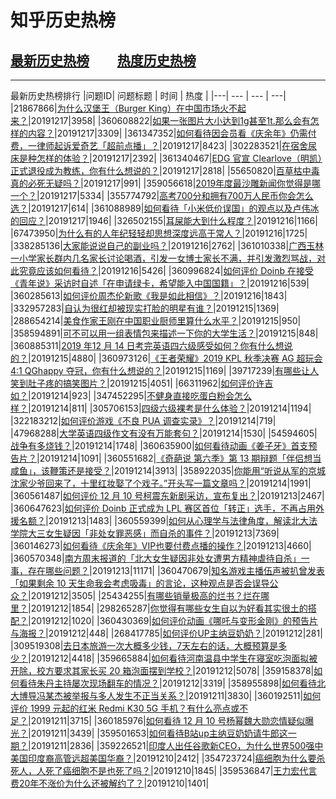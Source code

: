 # 知乎历史热榜
## [最新历史热榜](https://zhihuhot.github.io/latest.html) &nbsp; &nbsp; &nbsp;&nbsp;&nbsp;&nbsp;[热度历史热榜](https://zhihuhot.github.io/rank.html)
___
最新历史热榜排行
|问题ID| 问题标题 | 时间 | 热度 | 
|---| --- | --- | ---|
|21867866|[为什么汉堡王（Burger King）在中国市场火不起来？](https://zhihu.com/question/21867866)|20191217|3958|
|360608822|[如果一张图片大小达到1g甚至1t.那么会有怎样的内容？](https://zhihu.com/question/360608822)|20191217|3309|
|361347352|[如何看待因会员看《庆余年》仍需付费，一律师起诉爱奇艺「超前点播」？](https://zhihu.com/question/361347352)|20191217|8423|
|302283521|[在宿舍尿床是种怎样的体验？](https://zhihu.com/question/302283521)|20191217|2392|
|361340467|[EDG 官宣 Clearlove（明凯）正式退役成为教练，你有什么想说的？](https://zhihu.com/question/361340467)|20191217|2818|
|55650820|[百草枯中毒真的必死无疑吗？](https://zhihu.com/question/55650820)|20191217|991|
|359056618|[2019年度最沙雕新闻你觉得是哪一个？](https://zhihu.com/question/359056618)|20191217|5334|
|355774792|[高考700分和拥有700万人民币你会怎么选？](https://zhihu.com/question/355774792)|20191217|614|
|361088989|[如何看待「小米低价误国」的观点以及卢伟冰的回应？](https://zhihu.com/question/361088989)|20191217|1946|
|326502155|[耳屎能大到什么程度？](https://zhihu.com/question/326502155)|20191216|1166|
|67473950|[为什么有的人年纪轻轻却思想深度远高于常人？](https://zhihu.com/question/67473950)|20191216|1725|
|338285136|[大家能说说自己的副业吗？](https://zhihu.com/question/338285136)|20191216|2762|
|361010338|[广西玉林一小学家长群内几名家长讨论喝酒，引发一女博士家长不满，并引发激烈骂战，对此究竟应该如何看待？](https://zhihu.com/question/361010338)|20191216|5426|
|360996824|[如何评价 Doinb 在接受《青年说》采访时自述「在申请绿卡，希望能入中国国籍」？](https://zhihu.com/question/360996824)|20191216|539|
|360285613|[如何评价周杰伦新歌《我是如此相信》？](https://zhihu.com/question/360285613)|20191216|1843|
|332957283|[自认为很红却被现实打脸的明星有谁？](https://zhihu.com/question/332957283)|20191215|1369|
|288654214|[美食作家王刚在中国职业厨师里算什么水平？](https://zhihu.com/question/288654214)|20191215|950|
|358594891|[可不可以用一组表情包来描述一下你的大学生活？](https://zhihu.com/question/358594891)|20191215|848|
|360885311|[2019 年12 月 14 日考完英语四六级感受如何？你有什么想说的？](https://zhihu.com/question/360885311)|20191215|4880|
|360973126|[《王者荣耀》2019 KPL 秋季决赛 AG 超玩会 4:1 QGhappy 夺冠，你有什么想说的？](https://zhihu.com/question/360973126)|20191215|1169|
|39717239|[有哪些让人笑到肚子疼的搞笑图片？](https://zhihu.com/question/39717239)|20191215|4051|
|66311962|[如何评价许吉如？](https://zhihu.com/question/66311962)|20191214|923|
|347452295|[不健身直接吃蛋白粉会怎么样？](https://zhihu.com/question/347452295)|20191214|811|
|305706153|[四级六级裸考是什么体验？](https://zhihu.com/question/305706153)|20191214|1194|
|322183212|[如何评价游戏《不良 PUA 调查实录》？](https://zhihu.com/question/322183212)|20191214|719|
|47968288|[大学英语四级作文有没有万能套句？](https://zhihu.com/question/47968288)|20191214|1530|
|54594605|[战争有多烧钱？](https://zhihu.com/question/54594605)|20191214|1748|
|360635900|[如何看待动画《姜子牙》首支预告片？](https://zhihu.com/question/360635900)|20191214|1091|
|360551682|[《奇葩说 第六季》第 13 期辩题「伴侣想当咸鱼」，该鞭策还是接受？](https://zhihu.com/question/360551682)|20191214|3913|
|358922035|[你能用“听说从军的京城沈家少爷回来了，十里红妆娶了个戏子。”开头写一篇文章吗？](https://zhihu.com/question/358922035)|20191214|1991|
|360561487|[如何评价 12 月 10 号柯震东新剧采访，宣布复出？](https://zhihu.com/question/360561487)|20191213|2467|
|360647623|[如何评价 Doinb 正式成为 LPL 赛区首位「转正」选手，不再占用外援名额？](https://zhihu.com/question/360647623)|20191213|1483|
|360559399|[如何从心理学与法律角度，解读北大法学院大三女生疑因「非处女罪恶感」而自杀的事件？](https://zhihu.com/question/360559399)|20191213|7369|
|360146273|[如何看待《庆余年》VIP也要付费点播的操作？](https://zhihu.com/question/360146273)|20191213|4660|
|360570348|[南方周末报道的「北大女生疑因非处女遭男方精神虐待自杀」一事，存在哪些问题？](https://zhihu.com/question/360570348)|20191213|11171|
|360470679|[知名游戏主播伍声被扒曾发表「如果剩余 10 天生命我会考虑吸毒」的言论，这种观点是否会误导公众？](https://zhihu.com/question/360470679)|20191212|3505|
|25434255|[有哪些销量极高的烂书？烂在哪里？](https://zhihu.com/question/25434255)|20191212|1854|
|298265287|[你觉得有哪些女生自以为好看其实很土的搭配？](https://zhihu.com/question/298265287)|20191212|1020|
|360430369|[如何评价动画《哪吒与变形金刚》的预告片与海报？](https://zhihu.com/question/360430369)|20191212|448|
|268417785|[如何评价UP主纳豆奶奶？](https://zhihu.com/question/268417785)|20191212|281|
|309519308|[去日本旅游一次大概多少钱，7天左右的话，大概预算是多少？](https://zhihu.com/question/309519308)|20191212|4418|
|359665884|[如何看待河南温县中学生在寝室吃泡面拟被开除，校方要求其家长买 20 箱泡面摆到学校？](https://zhihu.com/question/359665884)|20191212|5078|
|359158378|[如何看待朱丹主持屡次现场翻车的情况？](https://zhihu.com/question/359158378)|20191212|3319|
|358955898|[如何看待北大博导冯某杰被举报与多人发生不正当关系？](https://zhihu.com/question/358955898)|20191211|3830|
|360192511|[如何评价 1999 元起的红米 Redmi K30 5G 手机？有什么亮点或不足？](https://zhihu.com/question/360192511)|20191211|3715|
|360185976|[如何看待 12 月 10 号杨幂魏大勋恋情疑似曝光？](https://zhihu.com/question/360185976)|20191211|3439|
|359501653|[如何看待B站up主纳豆奶奶请牛郎这一期？](https://zhihu.com/question/359501653)|20191211|2836|
|359226521|[印度人出任谷歌新CEO，为什么世界500强中美国印度裔高管远超美国华裔？](https://zhihu.com/question/359226521)|20191210|2412|
|354723724|[癌细胞为什么要杀死人，人死了癌细胞不是也死了吗？](https://zhihu.com/question/354723724)|20191210|1845|
|359536847|[王力宏代言费20年不涨价为什么还被解约了？](https://zhihu.com/question/359536847)|20191210|1401|